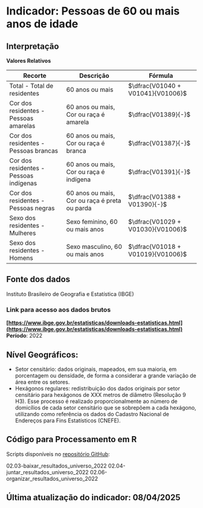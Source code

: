 # Indicador: Pessoas de 60 ou mais anos de idade

## Interpretação

**Valores Relativos**

|Recorte|Descrição  |Fórmula
|--|--|--|
|Total - Total de residentes|60 anos ou mais|$\dfrac{V01040 + V01041}{V01006}$|
|Cor dos residentes - Pessoas amarelas|60 anos ou mais, Cor ou raça é amarela|$\dfrac{V01389}{-}$|
|Cor dos residentes - Pessoas brancas|60 anos ou mais, Cor ou raça é branca|$\dfrac{V01387}{-}$|
|Cor dos residentes - Pessoas indígenas|60 anos ou mais, Cor ou raça é indígena|$\dfrac{V01391}{-}$|
|Cor dos residentes - Pessoas negras|60 anos ou mais, Cor ou raça é preta ou parda|$\dfrac{V01388 + V01390}{-}$|
|Sexo dos residentes - Mulheres|Sexo feminino, 60 ou mais anos|$\dfrac{V01029 + V01030}{V01006}$|
|Sexo dos residentes - Homens|Sexo masculino, 60 ou mais anos|$\dfrac{V01018 + V01019}{V01006}$|


## Fonte dos dados
Instituto Brasileiro de Geografia e Estatística (IBGE)

### Link para acesso aos dados brutos
**[https://www.ibge.gov.br/estatisticas/downloads-estatisticas.html](https://www.ibge.gov.br/estatisticas/downloads-estatisticas.html)**
**Período**: 2022

## Nível Geográficos:

 - Setor censitário: dados originais, mapeados, em sua maioria, em porcentagem ou densidade, de forma a considerar a grande variação de área entre os setores.
 - Hexágonos regulares: redistribuição dos dados originais por setor censitário para hexágonos de XXX metros de diâmetro (Resolução 9 H3). Esse processo é realizado proporcionalmente ao número de domicílios de cada setor censitário que se sobrepõem a cada hexágono, utilizando como referência os dados do Cadastro Nacional de Endereços para Fins Estatísticos (CNEFE).

## Código para Processamento em R
Scripts disponíveis no [repositório GitHub](https://github.com/cem-usp/georedus):

02.03-baixar_resultados_universo_2022
02.04-juntar_resultados_universo_2022
02.06-organizar_resultados_universo_2022

## Última atualização do indicador: 08/04/2025
